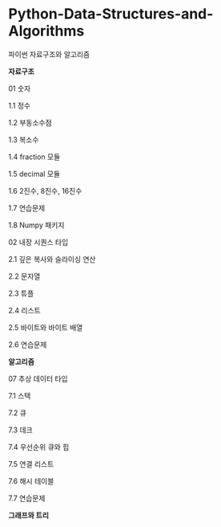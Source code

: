 # Python-Data-Structures-and-Algorithms
파이썬 자료구조와 알고리즘


**자료구조**

01 숫자

1.1 정수

1.2 부동소수점

1.3 복소수

1.4 fraction 모듈

1.5 decimal 모듈

1.6 2진수, 8진수, 16진수

1.7 연습문제

1.8 Numpy 패키지

02 내장 시퀀스 타입

2.1 깊은 복사와 슬라이싱 연산

2.2 문자열

2.3 튜플

2.4 리스트

2.5 바이트와 바이트 배열

2.6 연습문제

**알고리즘**

07 추상 데이터 타입

7.1 스택

7.2 큐

7.3 데크

7.4 우선순위 큐와 힙

7.5 연결 리스트

7.6 해시 테이블

7.7 연습문제

**그래프와 트리**

